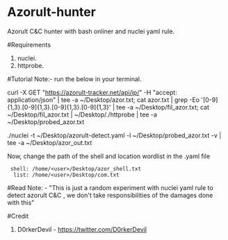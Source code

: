 # Azorult-hunter
Azorult C&amp;C hunter with bash onliner and nuclei yaml rule.

#Requirements
1. nuclei.
2. httprobe.

#Tutorial
Note:- run the below in your terminal.

curl -X GET "https://azorult-tracker.net/api/ip/" -H "accept: application/json" | tee -a ~/Desktop/azor.txt; cat azor.txt | grep -Eo '[0-9]{1,3}\.[0-9]{1,3}\.[0-9]{1,3}\.[0-9]{1,3}' | tee -a ~/Desktop/fil_azor.txt; cat ~/Desktop/fil_azor.txt | ~/Desktop/./httprobe | tee -a ~/Desktop/probed_azor.txt

./nuclei -t ~/Desktop/azorult-detect.yaml -l ~/Desktop/probed_azor.txt -v | tee -a ~/Desktop/azor_out.txt

Now, change the path of the shell and location wordlist in the .yaml file

     shell: /home/<user>/Desktop/azor_shell.txt
      list: /home/<user>/Desktop/com.txt

#Read
Note: - "This is just a random experiment with nuclei yaml rule to detect azorult C&C , we don't take responsibilities of the damages done with this"

#Credit
1. D0rkerDevil - https://twitter.com/D0rkerDevil          


